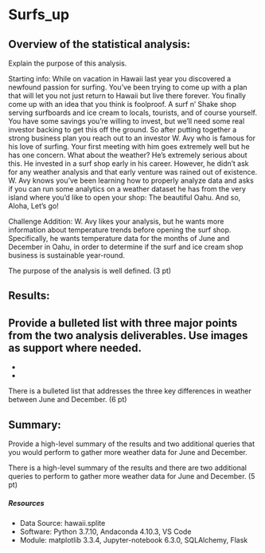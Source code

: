 # Surfs_up


## Overview of the statistical analysis:
Explain the purpose of this analysis.

Starting info: 
While on vacation in Hawaii last year you discovered a newfound passion for surfing. You’ve been trying to come up with a plan that will let you not just return to Hawaii but live there forever. You finally come up with an idea that you think is foolproof. A surf n’ Shake shop serving surfboards and ice cream to locals, tourists, and of course yourself. You have some savings you’re willing to invest, but we’ll need some real investor backing to get this off the ground. So after putting together a strong business plan you reach out to an investor W. Avy who is famous for his love of surfing. Your first meeting with him goes extremely well but he has one concern. What about the weather? He’s extremely serious about this. He invested in a surf shop early in his career. However, he didn’t ask for any weather analysis and that early venture was rained out of existence. W. Avy knows you’ve been learning how to properly analyze data and asks if you can run some analytics on a weather dataset he has from the very island where you’d like to open your shop: The beautiful Oahu. And so, Aloha, Let’s go!

Challenge Addition:
W. Avy likes your analysis, but he wants more information about temperature trends before opening the surf shop. Specifically, he wants temperature data for the months of June and December in Oahu, in order to determine if the surf and ice cream shop business is sustainable year-round.

The purpose of the analysis is well defined. (3 pt)



## Results:
Provide a bulleted list with three major points from the two analysis deliverables. Use images as support where needed.
- 
- 
- 

There is a bulleted list that addresses the three key differences in weather between June and December. (6 pt)


## Summary:
Provide a high-level summary of the results and two additional queries that you would perform to gather more weather data for June and December.




There is a high-level summary of the results and there are two additional queries to perform to gather more weather data for June and December. (5 pt)

##### Resources
- Data Source: hawaii.splite 
- Software: Python 3.7.10, Andaconda 4.10.3, VS Code
- Module: matplotlib 3.3.4, Jupyter-notebook 6.3.0, SQLAlchemy, Flask
